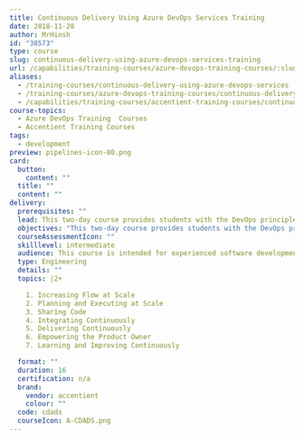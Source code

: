```yaml
---
title: Continuous Delivery Using Azure DevOps Services Training
date: 2018-11-28
author: MrHinsh
id: "38573"
type: course
slug: continuous-delivery-using-azure-devops-services-training
url: /capabilities/training-courses/azure-devops-training-courses/:slug/
aliases:
  - /training-courses/continuous-delivery-using-azure-devops-services
  - /training-courses/azure-devops-training-courses/continuous-delivery-using-azure-devops-services-training/
  - /capabilities/training-courses/accentient-training-courses/continuous-delivery-using-azure-devops-services-training/
course-topics:
  - Azure DevOps Training  Courses
  - Accentient Training Courses
tags:
  - development
preview: pipelines-icon-80.png
card:
  button:
    content: ""
  title: ""
  content: ""
delivery:
  prerequisites: ""
  lead: This two-day course provides students with the DevOps principles and related hands-on practices to work better as a team, scale their agility, share and integrate their work, and deliver working software continuously in order to enable faster delivery of value and receive early and valuable feedback.
  objectives: "This two-day course provides students with the DevOps principles and related hands-on practices to work better as a team, scale their agility, share and integrate their work, and deliver working software continuously in order to enable faster delivery of value and receive early and valuable feedback. To maximize learning, students will work in teams, in a common team project, on a common case study. <small>Note: This course was previously called Continuously Delivery Using Visual Studio Team Services (CDVSTS).</small>"
  courseAssessmentIcon: ""
  skilllevel: intermediate
  audience: This course is intended for experienced software development professionals who want to learn about DevOps in order to achieve Continuous Integration, Continuous Delivery, Continuous Feedback, and Continuous Learning in a technical value stream as supported by Azure DevOps Services, Visual Studio, and Azure in order to continually deliver working software at scale. Students will also install and evaluate several extensions from the Azure DevOps Marketplace. Those who use the on-premises version of Azure DevOps Server (Team Foundation Server/TFS) will also benefit from this course. Attendees should be familiar with Visual Studio, Scrum, and have basic experience with Azure DevOps Services, Visual Studio Team Services or Team Foundation Server.
  type: Engineering
  details: ""
  topics: |2+

    1. Increasing Flow at Scale
    2. Planning and Executing at Scale
    3. Sharing Code
    4. Integrating Continuously
    5. Delivering Continuously
    6. Empowering the Product Owner
    7. Learning and Improving Continuously

  format: ""
  duration: 16
  certification: n/a
  brand:
    vendor: accentient
    colour: ""
  code: cdads
  courseIcon: A-CDADS.png
---
```


